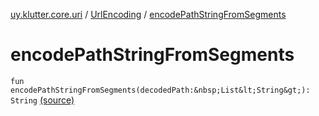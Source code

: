 [uy.klutter.core.uri](../index.md) / [UrlEncoding](index.md) / [encodePathStringFromSegments](.)


# encodePathStringFromSegments

`fun encodePathStringFromSegments(decodedPath:&nbsp;List&lt;String&gt;): String` [(source)](https://github.com/kohesive/klutter/blob/master/core-jdk6/src/main/kotlin/uy/klutter/core/uri/UrlEncoding.kt#L436)


